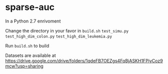 # sparse-auc

In a Python 2.7 enrivoment

Change the directory in your favor in `build.sh` `test_simu.py` `test_high_dim_colon.py` `test_high_dim_leukemia.py`

Run `build.sh` to build

Datasets are available at https://drive.google.com/drive/folders/1qdeFB7OEZgs4FqBjASKH1FPiyCoz9mcw?usp=sharing
